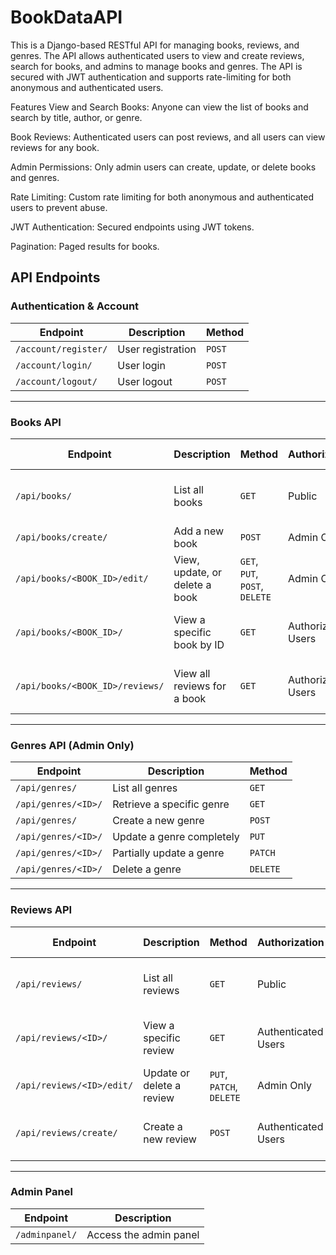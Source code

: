 ﻿# BookDataAPI

This is a Django-based RESTful API for managing books, reviews, and genres. The API allows authenticated users to view and create reviews, search for books, and admins to manage books and genres. The API is secured with JWT authentication and supports rate-limiting for both anonymous and authenticated users.

Features
View and Search Books: Anyone can view the list of books and search by title, author, or genre.

Book Reviews: Authenticated users can post reviews, and all users can view reviews for any book.

Admin Permissions: Only admin users can create, update, or delete books and genres.

Rate Limiting: Custom rate limiting for both anonymous and authenticated users to prevent abuse.

JWT Authentication: Secured endpoints using JWT tokens.

Pagination: Paged results for books.

## API Endpoints

### Authentication & Account
| Endpoint                | Description           | Method |
|------------------------|-----------------------|--------|
| `/account/register/`   | User registration      | `POST` |
| `/account/login/`      | User login             | `POST` |
| `/account/logout/`     | User logout            | `POST` |

---

### Books API
| Endpoint                                | Description                       | Method                   | Authorization   | Rate Limit                     |
|-----------------------------------------|-----------------------------------|--------------------------|------------------|---------------------------------|
| `/api/books/`                          | List all books                   | `GET`                    | Public           | Anon: 10/min, User: 15/min    |
| `/api/books/create/`                   | Add a new book                   | `POST`                   | Admin Only       | None                            |
| `/api/books/<BOOK_ID>/edit/`          | View, update, or delete a book   | `GET`, `PUT`, `POST`, `DELETE` | Admin Only       | None                            |
| `/api/books/<BOOK_ID>/`                | View a specific book by ID       | `GET`                    | Authorized Users  | Anon: 10/min, User: 15/min    |
| `/api/books/<BOOK_ID>/reviews/`       | View all reviews for a book      | `GET`                    | Authorized Users  | Anon: 10/min, User: 15/min    |

---

### Genres API (Admin Only)
| Endpoint                       | Description                     | Method  |
|--------------------------------|---------------------------------|---------|
| `/api/genres/`                | List all genres                | `GET`   |
| `/api/genres/<ID>/`           | Retrieve a specific genre      | `GET`   |
| `/api/genres/`                | Create a new genre             | `POST`  |
| `/api/genres/<ID>/`           | Update a genre completely      | `PUT`   |
| `/api/genres/<ID>/`           | Partially update a genre       | `PATCH` |
| `/api/genres/<ID>/`           | Delete a genre                 | `DELETE`|

---

### Reviews API
| Endpoint                         | Description               | Method                   | Authorization      | Rate Limit                     |
|----------------------------------|---------------------------|--------------------------|---------------------|---------------------------------|
| `/api/reviews/`                 | List all reviews          | `GET`                    | Public              | Anon: 10/min, User: 15/min    |
| `/api/reviews/<ID>/`            | View a specific review    | `GET`                    | Authenticated Users  | Anon: 10/min, User: 15/min    |
| `/api/reviews/<ID>/edit/`       | Update or delete a review | `PUT`, `PATCH`, `DELETE` | Admin Only          | None                            |
| `/api/reviews/create/`          | Create a new review       | `POST`                   | Authenticated Users   | Anon: 10/min, User: 15/min    |

---

### Admin Panel
| Endpoint           | Description                
|--------------------|------------------------
| `/adminpanel/`     | Access the admin panel     

